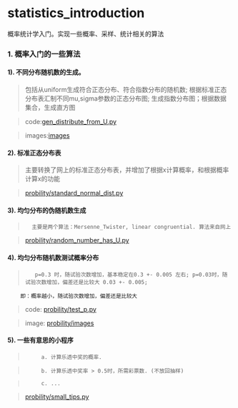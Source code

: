 # statistics_introduction
概率统计学入门。实现一些概率、采样、统计相关的算法

### 1. 概率入门的一些算法
####    1). 不同分布随机数的生成。

>  包括从uniform生成符合正态分布、符合指数分布的随机数; 根据标准正态分布表汇制不同mu,sigma参数的正态分布图; 生成指数分布图；根据数据集合，生成直方图

>   code:[gen_distribute_from_U.py](probility/gen_distribute_from_U.py)

>   images:[images](probility/images)

####    2). 标准正态分布表
>  主要转换了网上的标准正态分布表，并增加了根据x计算概率，和根据概率计算x的功能

>   [probility/standard_normal_dist.py](probility/standard_normal_dist.py)

####    3). 均匀分布的伪随机数生成
>       主要是两个算法：Mersenne_Twister, linear congruential. 算法来自网上

>   [probility/random_number_has_U.py](probility/random_number_has_U.py)

####    4). 均匀分布随机数测试概率分布
>        p=0.3 时，随试验次数增加，基本稳定在0.3 +- 0.005 左右; p=0.03时，随试验次数增加，偏差还是比较大 0.03 +- 0.005;
        即：概率越小，随试验次数增加，偏差还是比较大

>   code: [probility/test_p.py](probility/test_p.py)

>   image: [probility/images](probility/images)
 
####    5). 一些有意思的小程序
>          a. 计算乐透中奖的概率.

>          b. 计算乐透中奖率 > 0.5时，所需彩票数. (不放回抽样)

>          c. ...

>   [probility/small_tips.py](probility/small_tips.py)    

